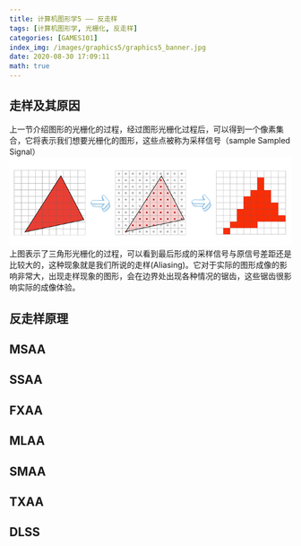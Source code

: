 ```yaml
---
title: 计算机图形学5 —— 反走样
tags: [计算机图形学, 光栅化, 反走样]
categories: [GAMES101]
index_img: /images/graphics5/graphics5_banner.jpg
date: 2020-08-30 17:09:11
math: true
---
```


## 走样及其原因
上一节介绍图形的光栅化的过程，经过图形光栅化过程后，可以得到一个像素集合，它将表示我们想要光栅化的图形，这些点被称为采样信号（sample Sampled Signal）
![](/images/graphics5/graphics5_sample.png)
上图表示了三角形光栅化的过程，可以看到最后形成的采样信号与原信号差距还是比较大的，这种现象就是我们所说的走样(Aliasing)。它对于实际的图形成像的影响非常大，出现走样现象的图形，会在边界处出现各种情况的锯齿，这些锯齿很影响实际的成像体验。
## 反走样原理

## MSAA

## SSAA

## FXAA

## MLAA

## SMAA

## TXAA

## DLSS